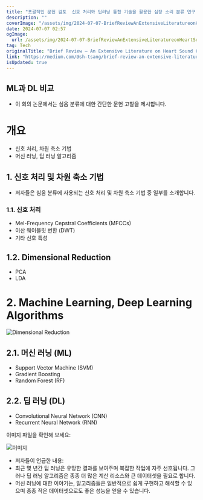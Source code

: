 ```yaml
---
title: "포괄적인 문헌 검토  신호 처리와 딥러닝 통합 기술을 활용한 심장 소리 분류 연구 리뷰"
description: ""
coverImage: "/assets/img/2024-07-07-BriefReviewAnExtensiveLiteratureonHeartSoundClassificationUsingIntegratedSignalProcessingandDeepLearningTechniques_0.png"
date: 2024-07-07 02:57
ogImage:
  url: /assets/img/2024-07-07-BriefReviewAnExtensiveLiteratureonHeartSoundClassificationUsingIntegratedSignalProcessingandDeepLearningTechniques_0.png
tag: Tech
originalTitle: "Brief Review — An Extensive Literature on Heart Sound Classification Using Integrated Signal Processing and Deep Learning Techniques"
link: "https://medium.com/@sh-tsang/brief-review-an-extensive-literature-on-heart-sound-classification-using-integrated-signal-f2b9b93fe037"
isUpdated: true
---
```


## ML과 DL 비교

- 이 회의 논문에서는 심음 분류에 대한 간단한 문헌 고찰을 제시합니다.

# 개요

- 신호 처리, 차원 축소 기법
- 머신 러닝, 딥 러닝 알고리즘

<!-- cozy-coder - 수평 -->

<ins class="adsbygoogle"
     style="display:block"
     data-ad-client="ca-pub-4877378276818686"
     data-ad-slot="1107185301"
     data-ad-format="auto"
     data-full-width-responsive="true"></ins>

<script>
     (adsbygoogle = window.adsbygoogle || []).push({});
</script>

## 1. 신호 처리 및 차원 축소 기법

- 저자들은 심음 분류에 사용되는 신호 처리 및 차원 축소 기법 중 일부를 소개합니다.

### 1.1. 신호 처리

- Mel-Frequency Cepstral Coefficients (MFCCs)
- 이산 웨이블릿 변환 (DWT)
- 기타 신호 특성

<!-- cozy-coder - 수평 -->

<ins class="adsbygoogle"
     style="display:block"
     data-ad-client="ca-pub-4877378276818686"
     data-ad-slot="1107185301"
     data-ad-format="auto"
     data-full-width-responsive="true"></ins>

<script>
     (adsbygoogle = window.adsbygoogle || []).push({});
</script>

## 1.2. Dimensional Reduction

- PCA
- LDA

# 2. Machine Learning, Deep Learning Algorithms

![Dimensional Reduction](/assets/img/2024-07-07-BriefReviewAnExtensiveLiteratureonHeartSoundClassificationUsingIntegratedSignalProcessingandDeepLearningTechniques_0.png)

<!-- cozy-coder - 수평 -->

<ins class="adsbygoogle"
     style="display:block"
     data-ad-client="ca-pub-4877378276818686"
     data-ad-slot="1107185301"
     data-ad-format="auto"
     data-full-width-responsive="true"></ins>

<script>
     (adsbygoogle = window.adsbygoogle || []).push({});
</script>

## 2.1. 머신 러닝 (ML)

- Support Vector Machine (SVM)
- Gradient Boosting
- Random Forest (RF)

## 2.2. 딥 러닝 (DL)

- Convolutional Neural Network (CNN)
- Recurrent Neural Network (RNN)

<!-- cozy-coder - 수평 -->

<ins class="adsbygoogle"
     style="display:block"
     data-ad-client="ca-pub-4877378276818686"
     data-ad-slot="1107185301"
     data-ad-format="auto"
     data-full-width-responsive="true"></ins>

<script>
     (adsbygoogle = window.adsbygoogle || []).push({});
</script>

이미지 파일을 확인해 보세요:

![이미지](/assets/img/2024-07-07-BriefReviewAnExtensiveLiteratureonHeartSoundClassificationUsingIntegratedSignalProcessingandDeepLearningTechniques_1.png)

- 저자들이 언급한 내용:
- 최근 몇 년간 딥 러닝은 유망한 결과를 보여주며 복잡한 작업에 자주 선호됩니다. 그러나 딥 러닝 알고리즘은 종종 더 많은 계산 리소스와 큰 데이터셋을 필요로 합니다.
- 머신 러닝에 대한 이야기는, 알고리즘들은 일반적으로 쉽게 구현하고 해석할 수 있으며 종종 작은 데이터셋으로도 좋은 성능을 얻을 수 있습니다.
